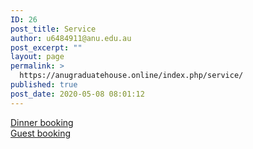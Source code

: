 ```yaml
---
ID: 26
post_title: Service
author: u6484911@anu.edu.au
post_excerpt: ""
layout: page
permalink: >
  https://anugraduatehouse.online/index.php/service/
published: true
post_date: 2020-05-08 08:01:12
---
```

<!-- wp:buttons -->
<div class="wp-block-buttons"><!-- wp:button -->
<div class="wp-block-button"><a class="wp-block-button__link" href="http://anugraduatehouse.online/index.php/service/dinner-booking/">Dinner booking</a></div>
<!-- /wp:button --></div>
<!-- /wp:buttons -->

<!-- wp:buttons -->
<div class="wp-block-buttons"><!-- wp:button -->
<div class="wp-block-button"><a class="wp-block-button__link" href="http://anugraduatehouse.online/index.php/service/guest-book/">Guest booking</a></div>
<!-- /wp:button --></div>
<!-- /wp:buttons -->

<!-- wp:group -->
<div class="wp-block-group"><div class="wp-block-group__inner-container"><!-- wp:maxbuttons/maxbuttons-block {"id":"3","url":"https://forms.office.com/Pages/DesignPage.aspx#FormId=XHJ941yrJEaa5fBTPkhkNyLKkhmrwjtPt9YjaA49szpUMVhKMjU1TlI3QlFMT0VDVlpCRlJXOE9STy4u","text":"Feedback","text2":"","newwindow":true,"relnofollow":false,"tooltip":""} /--></div></div>
<!-- /wp:group -->